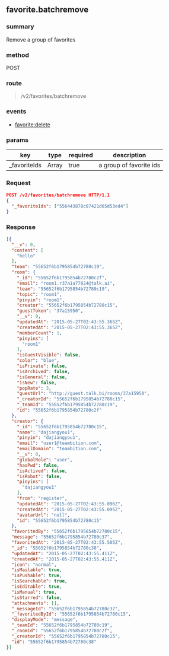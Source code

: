 ## favorite.batchremove

### summary
Remove a group of favorites

### method
POST

### route
> /v2/favorites/batchremove

### events
* [favorite:delete](../event/favorite.delete.html)

### params
| key            | type               | required | description                                                               |
| -------------- | ------------------ | -------- | ------------------------------------------------------------------------- |
| _favoriteIds   | Array              | true     | a group of favorite ids |

### Request
```json
POST /v2/favorites/batchremove HTTP/1.1
{
  "_favoriteIds": ["556443878c07421d65d53ed4"]
}
```

### Response
```json
[{
  "__v": 0,
  "content": [
    "hello"
  ],
  "team": "55652f6b1795854b72780c19",
  "room": {
    "_id": "55652f6b1795854b72780c2f",
    "email": "room1.r37a1a77024@talk.ai",
    "team": "55652f6b1795854b72780c19",
    "topic": "room1",
    "pinyin": "room1",
    "creator": "55652f6b1795854b72780c15",
    "guestToken": "37a15950",
    "__v": 0,
    "updatedAt": "2015-05-27T02:43:55.365Z",
    "createdAt": "2015-05-27T02:43:55.365Z",
    "memberCount": 1,
    "pinyins": [
      "room1"
    ],
    "isGuestVisible": false,
    "color": "blue",
    "isPrivate": false,
    "isArchived": false,
    "isGeneral": false,
    "isNew": false,
    "popRate": 3,
    "guestUrl": "http://guest.talk.bi/rooms/37a15950",
    "_creatorId": "55652f6b1795854b72780c15",
    "_teamId": "55652f6b1795854b72780c19",
    "id": "55652f6b1795854b72780c2f"
  },
  "creator": {
    "_id": "55652f6b1795854b72780c15",
    "name": "dajiangyou1",
    "pinyin": "dajiangyou1",
    "email": "user1@teambition.com",
    "emailDomain": "teambition.com",
    "__v": 0,
    "globalRole": "user",
    "hasPwd": false,
    "isActived": false,
    "isRobot": false,
    "pinyins": [
      "dajiangyou1"
    ],
    "from": "register",
    "updatedAt": "2015-05-27T02:43:55.096Z",
    "createdAt": "2015-05-27T02:43:55.095Z",
    "avatarUrl": "null",
    "id": "55652f6b1795854b72780c15"
  },
  "favoritedBy": "55652f6b1795854b72780c15",
  "message": "55652f6b1795854b72780c37",
  "favoritedAt": "2015-05-27T02:43:55.505Z",
  "_id": "55652f6b1795854b72780c38",
  "updatedAt": "2015-05-27T02:43:55.411Z",
  "createdAt": "2015-05-27T02:43:55.411Z",
  "icon": "normal",
  "isMailable": true,
  "isPushable": true,
  "isSearchable": true,
  "isEditable": true,
  "isManual": true,
  "isStarred": false,
  "attachments": [],
  "_messageId": "55652f6b1795854b72780c37",
  "_favoritedById": "55652f6b1795854b72780c15",
  "displayMode": "message",
  "_teamId": "55652f6b1795854b72780c19",
  "_roomId": "55652f6b1795854b72780c2f",
  "_creatorId": "55652f6b1795854b72780c15",
  "id": "55652f6b1795854b72780c38"
}]
```

